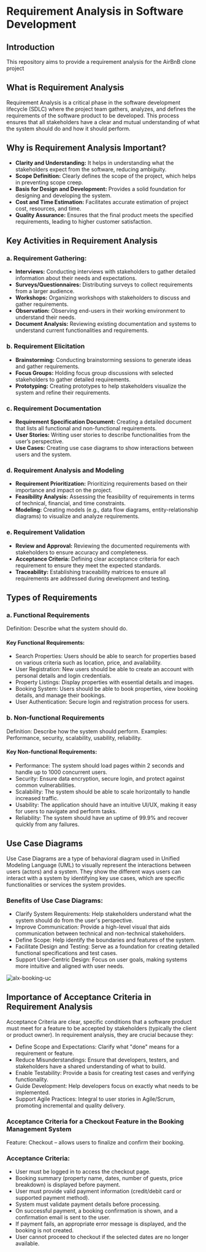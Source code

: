 # Requirement Analysis in Software Development

## Introduction
This repository aims to provide a requirement analysis for the AirBnB clone project

## What is Requirement Analysis
Requirement Analysis is a critical phase in the software development lifecycle (SDLC) where the project team gathers, analyzes, and defines the requirements of the software product to be developed. 
This process ensures that all stakeholders have a clear and mutual understanding of what the system should do and how it should perform.

## Why is Requirement Analysis Important?

- **Clarity and Understanding:** It helps in understanding what the stakeholders expect from the software, reducing ambiguity.
- **Scope Definition:** Clearly defines the scope of the project, which helps in preventing scope creep.
- **Basis for Design and Development:** Provides a solid foundation for designing and developing the system.
- **Cost and Time Estimation:** Facilitates accurate estimation of project cost, resources, and time.
- **Quality Assurance:** Ensures that the final product meets the specified requirements, leading to higher customer satisfaction.

## Key Activities in Requirement Analysis

### a. Requirement Gathering:
- **Interviews:** Conducting interviews with stakeholders to gather detailed information about their needs and expectations.
- **Surveys/Questionnaires:** Distributing surveys to collect requirements from a larger audience.
- **Workshops:** Organizing workshops with stakeholders to discuss and gather requirements.
- **Observation:** Observing end-users in their working environment to understand their needs.
- **Document Analysis:** Reviewing existing documentation and systems to understand current functionalities and requirements.

### b. Requirement Elicitation
- **Brainstorming:** Conducting brainstorming sessions to generate ideas and gather requirements.
- **Focus Groups:** Holding focus group discussions with selected stakeholders to gather detailed requirements.
- **Prototyping:** Creating prototypes to help stakeholders visualize the system and refine their requirements.

### c. Requirement Documentation
- **Requirement Specification Document:** Creating a detailed document that lists all functional and non-functional requirements.
- **User Stories:** Writing user stories to describe functionalities from the user’s perspective.
- **Use Cases:** Creating use case diagrams to show interactions between users and the system.

### d. Requirement Analysis and Modeling
- **Requirement Prioritization:** Prioritizing requirements based on their importance and impact on the project.
- **Feasibility Analysis:** Assessing the feasibility of requirements in terms of technical, financial, and time constraints.
- **Modeling:** Creating models (e.g., data flow diagrams, entity-relationship diagrams) to visualize and analyze requirements.

### e. Requirement Validation
- **Review and Approval:** Reviewing the documented requirements with stakeholders to ensure accuracy and completeness.
- **Acceptance Criteria:** Defining clear acceptance criteria for each requirement to ensure they meet the expected standards.
- **Traceability:** Establishing traceability matrices to ensure all requirements are addressed during development and testing.

## Types of Requirements
### a. Functional Requirements
Definition: Describe what the system should do.

#### Key Functional Requirements:

- Search Properties: Users should be able to search for properties based on various criteria such as location, price, and availability.
- User Registration: New users should be able to create an account with personal details and login credentials.
- Property Listings: Display properties with essential details and images.
- Booking System: Users should be able to book properties, view booking details, and manage their bookings.
- User Authentication: Secure login and registration process for users.

### b. Non-functional Requirements
Definition: Describe how the system should perform.
Examples: Performance, security, scalability, usability, reliability.

#### Key Non-functional Requirements:

- Performance: The system should load pages within 2 seconds and handle up to 1000 concurrent users.
- Security: Ensure data encryption, secure login, and protect against common vulnerabilities.
- Scalability: The system should be able to scale horizontally to handle increased traffic.
- Usability: The application should have an intuitive UI/UX, making it easy for users to navigate and perform tasks.
- Reliability: The system should have an uptime of 99.9% and recover quickly from any failures.

## Use Case Diagrams
Use Case Diagrams are a type of behavioral diagram used in Unified Modeling Language (UML) to visually represent the interactions between users (actors) and a system. They show the different ways users can interact with a system by identifying key use cases, which are specific functionalities or services the system provides.

### Benefits of Use Case Diagrams:
- Clarify System Requirements: Help stakeholders understand what the system should do from the user's perspective.
- Improve Communication: Provide a high-level visual that aids communication between technical and non-technical stakeholders.
- Define Scope: Help identify the boundaries and features of the system.
- Facilitate Design and Testing: Serve as a foundation for creating detailed functional specifications and test cases.
- Support User-Centric Design: Focus on user goals, making systems more intuitive and aligned with user needs.

![alx-booking-uc](https://github.com/user-attachments/assets/7b2136ff-86db-45f6-8185-5bbd04c3bc75)


## Importance of Acceptance Criteria in Requirement Analysis
Acceptance Criteria are clear, specific conditions that a software product must meet for a feature to be accepted by stakeholders (typically the client or product owner). In requirement analysis, they are crucial because they:

- Define Scope and Expectations: Clarify what "done" means for a requirement or feature.
- Reduce Misunderstandings: Ensure that developers, testers, and stakeholders have a shared understanding of what to build.
- Enable Testability: Provide a basis for creating test cases and verifying functionality.
- Guide Development: Help developers focus on exactly what needs to be implemented.
- Support Agile Practices: Integral to user stories in Agile/Scrum, promoting incremental and quality delivery.

### Acceptance Criteria for a Checkout Feature in the Booking Management System
Feature: Checkout – allows users to finalize and confirm their booking.

### Acceptance Criteria:

- User must be logged in to access the checkout page.
- Booking summary (property name, dates, number of guests, price breakdown) is displayed before payment.
- User must provide valid payment information (credit/debit card or supported payment method).
- System must validate payment details before processing.
- On successful payment, a booking confirmation is shown, and a confirmation email is sent to the user.
- If payment fails, an appropriate error message is displayed, and the booking is not created.
- User cannot proceed to checkout if the selected dates are no longer available.
